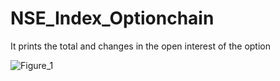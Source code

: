 # NSE_Index_Optionchain
It prints the total and changes in the open interest of the option 



![Figure_1](https://github.com/user-attachments/assets/956cbc23-e810-4e93-95c2-f04db0a98691)

